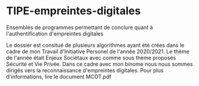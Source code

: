 # TIPE-empreintes-digitales
Ensembles de programmes permettant de conclure quant à l'authentification d'empreintes digitales

Le dossier est consitué de plusieurs algorithmes ayant été crées dans le cadre de mon Travail d'Initiative Personel de l'année 2020/2021.
Le thème de l'année était Enjeux Sociétaux avec comme sous thème proposés Sécurité et Vie Privée. Dans ce cadre avec mon binome nous nous sommes dirigés 
vers la reconnaissance d'empreintes digitales.
Pour plus d'informations, lire le document MCOT.pdf
